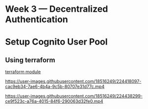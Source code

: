 # Week 3 — Decentralized Authentication

# Setup Cognito User Pool

## Using terraform 

[terraform module](../terraform/stacks/cognito/)

https://user-images.githubusercontent.com/18516249/224418097-cac9eb34-7ae6-4b4a-9c5b-80707e31d77c.mp4



https://user-images.githubusercontent.com/18516249/224438299-ce9f523c-a76a-4015-84f6-290063d32fe0.mp4

